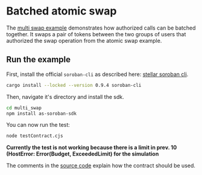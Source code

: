 # Batched atomic swap

The [multi swap example](https://github.com/Soneso/as-soroban-examples/tree/main/multi_swap) demonstrates how authorized calls can be batched together. It swaps a pair of tokens between the two groups of users that authorized the swap operation from the atomic swap example.

## Run the example

First, install the official `soroban-cli` as described here: [stellar soroban cli](https://github.com/stellar/soroban-cli).

```sh
cargo install --locked --version 0.9.4 soroban-cli
```

Then, navigate it's directory and install the sdk.

```sh
cd multi_swap
npm install as-soroban-sdk
```

You can now run the test:

```sh
node testContract.cjs
```
**Currently the test is not working because there is a limit in prev. 10 (HostError: Error(Budget, ExceededLimit) for the simulation**

The comments in the [source code](https://github.com/Soneso/as-soroban-examples/tree/main/multi_swap/assembly/index.ts) explain how the contract should be used.